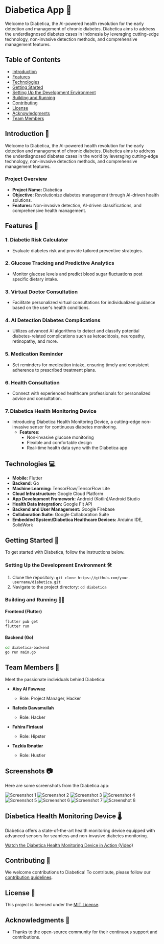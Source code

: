 # Diabetica App 🌟

Welcome to Diabetica, the AI-powered health revolution for the early detection and management of chronic diabetes. Diabetica aims to address the underdiagnosed diabetes cases in Indonesia by leveraging cutting-edge technology, non-invasive detection methods, and comprehensive management features.

## Table of Contents

- [Introduction](#introduction)
- [Features](#features)
- [Technologies](#technologies)
- [Getting Started](#getting-started)
- [Setting Up the Development Environment](#setting-up-the-development-environment)
- [Building and Running](#building-and-running)
- [Contributing](#contributing)
- [License](#license)
- [Acknowledgments](#acknowledgments)
- [Team Members](#team-members)

## Introduction 🌟

Welcome to Diabetica, the AI-powered health revolution for the early detection and management of chronic diabetes. Diabetica aims to address the underdiagnosed diabetes cases in the world by leveraging cutting-edge technology, non-invasive detection methods, and comprehensive management features.

### Project Overview

- **Project Name:** Diabetica
- **Objective:** Revolutionize diabetes management through AI-driven health solutions.
- **Features:** Non-invasive detection, AI-driven classifications, and comprehensive health management.

## Features 🚀

### 1. Diabetic Risk Calculator
- Evaluate diabetes risk and provide tailored preventive strategies.

### 2. Glucose Tracking and Predictive Analytics
- Monitor glucose levels and predict blood sugar fluctuations post specific dietary intake.

### 3. Virtual Doctor Consultation
- Facilitate personalized virtual consultations for individualized guidance based on the user's health conditions.

### 4. AI Detection Diabetes Complications
- Utilizes advanced AI algorithms to detect and classify potential diabetes-related complications such as ketoacidosis, neuropathy, retinopathy, and more.

### 5. Medication Reminder
- Set reminders for medication intake, ensuring timely and consistent adherence to prescribed treatment plans.

### 6. Health Consultation
- Connect with experienced healthcare professionals for personalized advice and consultation.

### 7. Diabetica Health Monitoring Device
- Introducing Diabetica Health Monitoring Device, a cutting-edge non-invasive sensor for continuous diabetes monitoring.
  - **Features:**
    - Non-invasive glucose monitoring
    - Flexible and comfortable design
    - Real-time health data sync with the Diabetica app

## Technologies 💻

- **Mobile:** Flutter
- **Backend:** Go
- **Machine Learning:** TensorFlow/TensorFlow Lite
- **Cloud Infrastructure:** Google Cloud Platform
- **App Development Framework:** Android (Kotlin)/Android Studio
- **Health Data Integration:** Google Fit API
- **Backend and User Management:** Google Firebase
- **Collaboration Suite:** Google Collaboration Suite
- **Embedded System/Diabetica Healthcare Devices:** Arduino IDE, SolidWork

## Getting Started 🚀

To get started with Diabetica, follow the instructions below.

### Setting Up the Development Environment 🛠️

1. Clone the repository: `git clone https://github.com/your-username/diabetica.git`
2. Navigate to the project directory: `cd diabetica`

### Building and Running 🏃‍♂️

#### Frontend (Flutter)

```bash
flutter pub get
flutter run
```

#### Backend (Go)

```bash
cd diabetica-backend
go run main.go
```

## Team Members 👥

Meet the passionate individuals behind Diabetica:

- **Aisy Al Fawwaz**
  - Role: Project Manager, Hacker

- **Rafedo Dawamullah**
  - Role: Hacker

- **Fahira Firdausi**
  - Role: Hipster

- **Tazkia Ibnatiar**
  - Role: Hustler

## Screenshots 📷

Here are some screenshots from the Diabetica app:

![Screenshot 1](https://i.ibb.co/f0W0pdC/Login.png)
![Screenshot 2](https://i.ibb.co/Qk9hxZ6/Register.png)
![Screenshot 3](https://i.ibb.co/2FDxMKW/Homepage.png)
![Screenshot 4](https://i.ibb.co/KbSSPyp/Glucose-History.png)
![Screenshot 5](https://i.ibb.co/SmDStvz/Consultation.png)
![Screenshot 6](https://i.ibb.co/ZzsML6L/Medicine-List.png)
![Screenshot 7](https://i.ibb.co/609sZyM/Add-Medicine.png)
![Screenshot 8](https://i.ibb.co/m623Dc8/User-Profile.png)

## Diabetica Health Monitoring Device 🌡️

Diabetica offers a state-of-the-art health monitoring device equipped with advanced sensors for seamless and non-invasive diabetes monitoring.

[Watch the Diabetica Health Monitoring Device in Action (Video)](https://www.youtube.com/watch?v=GUeo4YBv8PU&ab_channel=Diabetica)

## Contributing 🤝

We welcome contributions to Diabetica! To contribute, please follow our [contribution guidelines](CONTRIBUTING.md).

## License 📄

This project is licensed under the [MIT License](LICENSE.md).

## Acknowledgments 🙌
- Thanks to the open-source community for their continuous support and contributions.
